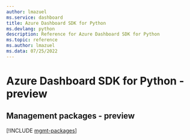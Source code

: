 ```yaml
---
author: lmazuel
ms.service: dashboard
title: Azure Dashboard SDK for Python
ms.devlang: python
description: Reference for Azure Dashboard SDK for Python
ms.topic: reference
ms.author: lmazuel
ms.data: 07/25/2022
---
```

# Azure Dashboard SDK for Python - preview

## Management packages - preview
[!INCLUDE [mgmt-packages](dashboard-mgmt-index.md)]